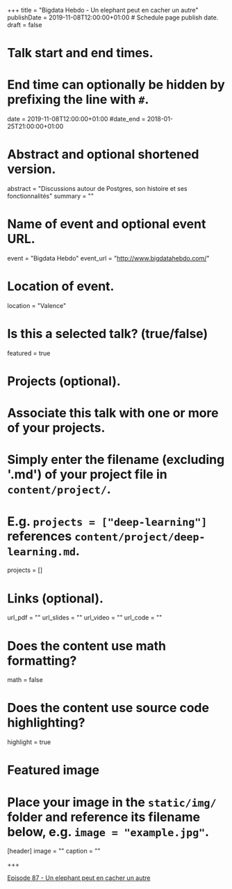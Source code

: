 +++
title = "Bigdata Hebdo - Un elephant peut en cacher un autre"
publishDate = 2019-11-08T12:00:00+01:00  # Schedule page publish date.
draft = false

# Talk start and end times.
#   End time can optionally be hidden by prefixing the line with `#`.
date = 2019-11-08T12:00:00+01:00
#date_end = 2018-01-25T21:00:00+01:00

# Abstract and optional shortened version.
abstract = "Discussions autour de Postgres, son histoire et ses fonctionnalités"
summary = ""

# Name of event and optional event URL.
event = "Bigdata Hebdo"
event_url = "http://www.bigdatahebdo.com/"

# Location of event.
location = "Valence"

# Is this a selected talk? (true/false)
featured = true

# Projects (optional).
#   Associate this talk with one or more of your projects.
#   Simply enter the filename (excluding '.md') of your project file in `content/project/`.
#   E.g. `projects = ["deep-learning"]` references `content/project/deep-learning.md`.
projects = []

# Links (optional).
url_pdf = ""
url_slides = ""
url_video = ""
url_code = ""

# Does the content use math formatting?
math = false

# Does the content use source code highlighting?
highlight = true

# Featured image
# Place your image in the `static/img/` folder and reference its filename below, e.g. `image = "example.jpg"`.
[header]
image = ""
caption = ""

+++

[Episode 87 - Un elephant peut en cacher un autre](https://www.spreaker.com/user/vhe74/episode-87-un-elephant-peut-en-cacher-un)
